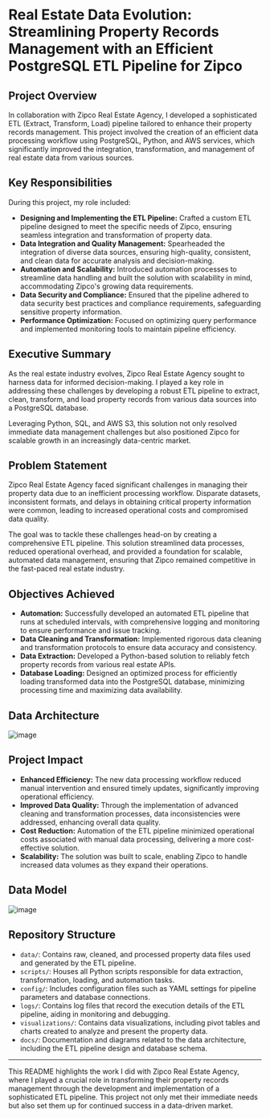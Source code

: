 # Real Estate Data Evolution: Streamlining Property Records Management with an Efficient PostgreSQL ETL Pipeline for Zipco

## Project Overview
In collaboration with Zipco Real Estate Agency, I developed a sophisticated ETL (Extract, Transform, Load) pipeline tailored to enhance their property records management. This project involved the creation of an efficient data processing workflow using PostgreSQL, Python, and AWS services, which significantly improved the integration, transformation, and management of real estate data from various sources.

## Key Responsibilities
During this project, my role included:
- **Designing and Implementing the ETL Pipeline:** Crafted a custom ETL pipeline designed to meet the specific needs of Zipco, ensuring seamless integration and transformation of property data.
- **Data Integration and Quality Management:** Spearheaded the integration of diverse data sources, ensuring high-quality, consistent, and clean data for accurate analysis and decision-making.
- **Automation and Scalability:** Introduced automation processes to streamline data handling and built the solution with scalability in mind, accommodating Zipco's growing data requirements.
- **Data Security and Compliance:** Ensured that the pipeline adhered to data security best practices and compliance requirements, safeguarding sensitive property information.
- **Performance Optimization:** Focused on optimizing query performance and implemented monitoring tools to maintain pipeline efficiency.

## Executive Summary
As the real estate industry evolves, Zipco Real Estate Agency sought to harness data for informed decision-making. I played a key role in addressing these challenges by developing a robust ETL pipeline to extract, clean, transform, and load property records from various data sources into a PostgreSQL database.

Leveraging Python, SQL, and AWS S3, this solution not only resolved immediate data management challenges but also positioned Zipco for scalable growth in an increasingly data-centric market.

## Problem Statement
Zipco Real Estate Agency faced significant challenges in managing their property data due to an inefficient processing workflow. Disparate datasets, inconsistent formats, and delays in obtaining critical property information were common, leading to increased operational costs and compromised data quality.

The goal was to tackle these challenges head-on by creating a comprehensive ETL pipeline. This solution streamlined data processes, reduced operational overhead, and provided a foundation for scalable, automated data management, ensuring that Zipco remained competitive in the fast-paced real estate industry.

## Objectives Achieved
- **Automation:** Successfully developed an automated ETL pipeline that runs at scheduled intervals, with comprehensive logging and monitoring to ensure performance and issue tracking.
- **Data Cleaning and Transformation:** Implemented rigorous data cleaning and transformation protocols to ensure data accuracy and consistency.
- **Data Extraction:** Developed a Python-based solution to reliably fetch property records from various real estate APIs.
- **Database Loading:** Designed an optimized process for efficiently loading transformed data into the PostgreSQL database, minimizing processing time and maximizing data availability.

## Data Architecture
![image](https://github.com/user-attachments/assets/dea0cbd4-23c7-44b0-acf2-b3b207d8cb55)

## Project Impact
- **Enhanced Efficiency:** The new data processing workflow reduced manual intervention and ensured timely updates, significantly improving operational efficiency.
- **Improved Data Quality:** Through the implementation of advanced cleaning and transformation processes, data inconsistencies were addressed, enhancing overall data quality.
- **Cost Reduction:** Automation of the ETL pipeline minimized operational costs associated with manual data processing, delivering a more cost-effective solution.
- **Scalability:** The solution was built to scale, enabling Zipco to handle increased data volumes as they expand their operations.

## Data Model
![image](https://github.com/user-attachments/assets/714d8618-901d-4ff1-b1ba-76a7366ee918)


## Repository Structure
- `data/`: Contains raw, cleaned, and processed property data files used and generated by the ETL pipeline.
- `scripts/`: Houses all Python scripts responsible for data extraction, transformation, loading, and automation tasks.
- `config/`: Includes configuration files such as YAML settings for pipeline parameters and database connections.
- `logs/`: Contains log files that record the execution details of the ETL pipeline, aiding in monitoring and debugging.
- `visualizations/`: Contains data visualizations, including pivot tables and charts created to analyze and present the property data.
- `docs/`: Documentation and diagrams related to the data architecture, including the ETL pipeline design and database schema.
---

This README highlights the work I did with Zipco Real Estate Agency, where I played a crucial role in transforming their property records management through the development and implementation of a sophisticated ETL pipeline. This project not only met their immediate needs but also set them up for continued success in a data-driven market.

